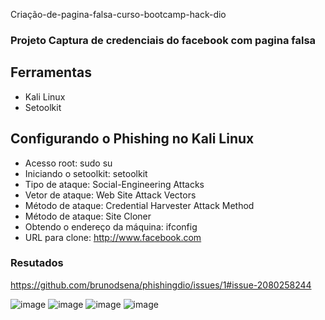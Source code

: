 <ht>Criação-de-pagina-falsa-curso-bootcamp-hack-dio</hl>

### Projeto Captura de credenciais do facebook com pagina falsa

## Ferramentas
+ Kali Linux
+ Setoolkit

## Configurando o Phishing no Kali Linux
+ Acesso root: sudo su
+ Iniciando o setoolkit: setoolkit
+ Tipo de ataque: Social-Engineering Attacks
+ Vetor de ataque: Web Site Attack Vectors
+ Método de ataque: Credential Harvester Attack Method 
+ Método de ataque: Site Cloner
+ Obtendo o endereço da máquina: ifconfig
+ URL para clone: http://www.facebook.com

### Resutados
https://github.com/brunodsena/phishingdio/issues/1#issue-2080258244

![image](https://github.com/brunodsena/phishingdio/assets/156478958/2af53fcc-8dfd-4048-803b-1fac8a38037e)
![image](https://github.com/brunodsena/phishingdio/assets/156478958/d0328f7d-a037-4d74-9e3b-35228ac79f9e)
![image](https://github.com/brunodsena/phishingdio/assets/156478958/0cd441fb-b211-40e3-a37c-cee12f5c3bb2)
![image](https://github.com/brunodsena/phishingdio/assets/156478958/2501f845-a202-4a90-ab85-86a9817b1938)
